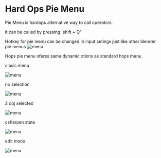 # Hard Ops Pie Menu

Pie Menu is hardops alternative way to call operators.

it can be called by pressing 'shift + Q' 

Hotkey for pie menu can be changed in input setings just like other blender pie menus 
![menu](https://raw.githubusercontent.com/mx1001/hardops_manual/master/docs/Hops/menus/img/pie/hotkey.png)

Hops pie menu oferss same dynamic otions as standard hops menu. 

clasic menu 

![menu](https://raw.githubusercontent.com/mx1001/hardops_manual/master/docs/Hops/menus/img/pie/classic.png)

no selection

![menu](https://raw.githubusercontent.com/mx1001/hardops_manual/master/docs/Hops/menus/img/pie/nosel.png)

2 obj selected 

![menu](https://raw.githubusercontent.com/mx1001/hardops_manual/master/docs/Hops/menus/img/pie/2sel.png)

csharpen state

![menu](https://raw.githubusercontent.com/mx1001/hardops_manual/master/docs/Hops/menus/img/pie/csharp.png)

edit mode

![menu](https://raw.githubusercontent.com/mx1001/hardops_manual/master/docs/Hops/menus/img/pie/edit.png)